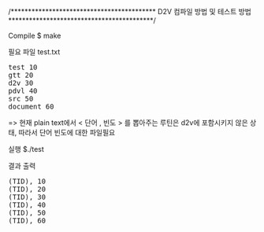 /******************************************
      D2V 컴파일 방법 및 테스트 방법
******************************************/

Compile
$ make

필요 파일
test.txt
<pre>
test 10
gtt 20
d2v 30
pdvl 40
src 50
document 60
</pre>

=>
현재 plain text에서 < 단어 , 빈도 > 를 뽑아주는 루틴은 d2v에 포함시키지 않은 상태,
따라서 단어 빈도에 대한 파일필요



실행
$./test

결과 출력
<pre>
(TID), 10
(TID), 20
(TID), 30
(TID), 40
(TID), 50
(TID), 60
</pre>



